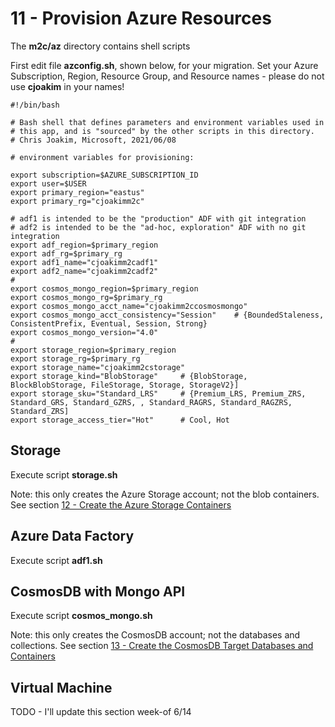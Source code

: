 # 11 - Provision Azure Resources

The **m2c/az** directory contains shell scripts 

First edit file **azconfig.sh**, shown below, for your migration.
Set your Azure Subscription, Region, Resource Group, and Resource names - 
please do not use **cjoakim** in your names!

```
#!/bin/bash

# Bash shell that defines parameters and environment variables used in
# this app, and is "sourced" by the other scripts in this directory.
# Chris Joakim, Microsoft, 2021/06/08

# environment variables for provisioning:

export subscription=$AZURE_SUBSCRIPTION_ID
export user=$USER
export primary_region="eastus"
export primary_rg="cjoakimm2c"

# adf1 is intended to be the "production" ADF with git integration
# adf2 is intended to be the "ad-hoc, exploration" ADF with no git integration
export adf_region=$primary_region
export adf_rg=$primary_rg
export adf1_name="cjoakimm2cadf1"
export adf2_name="cjoakimm2cadf2"
#
export cosmos_mongo_region=$primary_region
export cosmos_mongo_rg=$primary_rg
export cosmos_mongo_acct_name="cjoakimm2ccosmosmongo"
export cosmos_mongo_acct_consistency="Session"    # {BoundedStaleness, ConsistentPrefix, Eventual, Session, Strong}
export cosmos_mongo_version="4.0"
#
export storage_region=$primary_region
export storage_rg=$primary_rg
export storage_name="cjoakimm2cstorage"
export storage_kind="BlobStorage"     # {BlobStorage, BlockBlobStorage, FileStorage, Storage, StorageV2}]
export storage_sku="Standard_LRS"     # {Premium_LRS, Premium_ZRS, Standard_GRS, Standard_GZRS, , Standard_RAGRS, Standard_RAGZRS, Standard_ZRS]
export storage_access_tier="Hot"      # Cool, Hot
```

## Storage

Execute script **storage.sh**

Note: this only creates the Azure Storage account; not the blob containers.
See section [12 - Create the Azure Storage Containers](12_create_the_azure_storage_containers.md)

## Azure Data Factory

Execute script **adf1.sh**

## CosmosDB with Mongo API

Execute script **cosmos_mongo.sh**

Note: this only creates the CosmosDB account; not the databases and collections.
See section [13 - Create the CosmosDB Target Databases and Containers](13_create_the_cosmosdb_target_databases_and_containers.md)

## Virtual Machine

TODO - I'll update this section week-of 6/14

